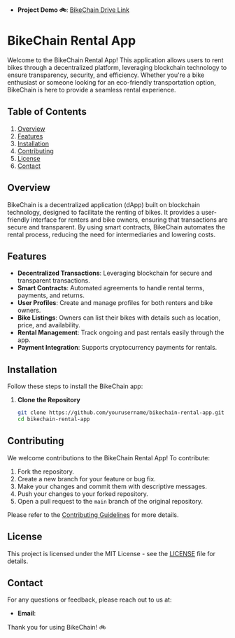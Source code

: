 
- **Project Demo 🚲**: [BikeChain Drive Link](https://drive.google.com/file/d/171pNYszmwmoz4HzPoa_JqC-HLd6y8SDT/view?usp=sharing) 
# BikeChain Rental App

Welcome to the BikeChain Rental App! This application allows users to rent bikes through a decentralized platform, leveraging blockchain technology to ensure transparency, security, and efficiency. Whether you're a bike enthusiast or someone looking for an eco-friendly transportation option, BikeChain is here to provide a seamless rental experience.

## Table of Contents

1. [Overview](#overview)
2. [Features](#features)
5. [Installation](#installation)
7. [Contributing](#contributing)
8. [License](#license)
9. [Contact](#contact)

## Overview

BikeChain is a decentralized application (dApp) built on blockchain technology, designed to facilitate the renting of bikes. It provides a user-friendly interface for renters and bike owners, ensuring that transactions are secure and transparent. By using smart contracts, BikeChain automates the rental process, reducing the need for intermediaries and lowering costs.

## Features

- **Decentralized Transactions**: Leveraging blockchain for secure and transparent transactions.
- **Smart Contracts**: Automated agreements to handle rental terms, payments, and returns.
- **User Profiles**: Create and manage profiles for both renters and bike owners.
- **Bike Listings**: Owners can list their bikes with details such as location, price, and availability.
- **Rental Management**: Track ongoing and past rentals easily through the app.
- **Payment Integration**: Supports cryptocurrency payments for rentals.


## Installation

Follow these steps to install the BikeChain app:

1. **Clone the Repository**

    ```bash
    git clone https://github.com/yourusername/bikechain-rental-app.git
    cd bikechain-rental-app
    ```



## Contributing

We welcome contributions to the BikeChain Rental App! To contribute:

1. Fork the repository.
2. Create a new branch for your feature or bug fix.
3. Make your changes and commit them with descriptive messages.
4. Push your changes to your forked repository.
5. Open a pull request to the `main` branch of the original repository.

Please refer to the [Contributing Guidelines](CONTRIBUTING.md) for more details.

## License

This project is licensed under the MIT License - see the [LICENSE](LICENSE) file for details.

## Contact

For any questions or feedback, please reach out to us at:

- **Email**: 

Thank you for using BikeChain! 🚲

